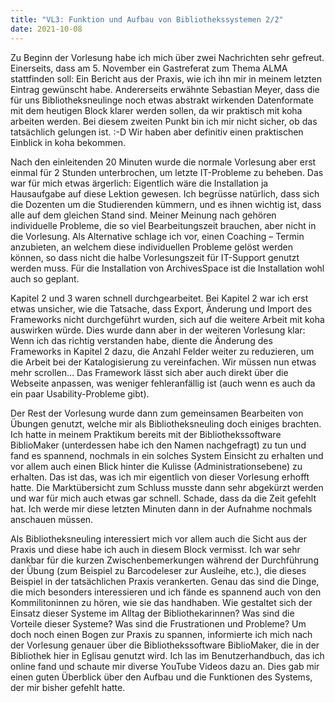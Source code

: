 ```yaml
---
title: "VL3: Funktion und Aufbau von Bibliothekssystemen 2/2"
date: 2021-10-08
---
```


Zu Beginn der Vorlesung habe ich mich über zwei Nachrichten sehr gefreut. Einerseits, dass am 5. November ein Gastreferat zum Thema ALMA stattfinden soll: Ein Bericht aus der Praxis, wie ich ihn mir in meinem letzten Eintrag gewünscht habe. Andererseits erwähnte Sebastian Meyer, dass die für uns Bibliotheksneulinge noch etwas abstrakt wirkenden Datenformate mit dem heutigen Block klarer werden sollen, da wir praktisch mit koha arbeiten werden. Bei diesem zweiten Punkt bin ich mir nicht sicher, ob das tatsächlich gelungen ist. :-D Wir haben aber definitiv einen praktischen Einblick in koha bekommen. 
<p>
Nach den einleitenden 20 Minuten wurde die normale Vorlesung aber erst einmal für 2 Stunden unterbrochen, um letzte IT-Probleme zu beheben. Das war für mich etwas ärgerlich: Eigentlich wäre die Installation ja Hausaufgabe auf diese Lektion gewesen. Ich begrüsse natürlich, dass sich die Dozenten um die Studierenden kümmern, und es ihnen wichtig ist, dass alle auf dem gleichen Stand sind. Meiner Meinung nach gehören individuelle Probleme, die so viel Bearbeitungszeit brauchen, aber nicht in die Vorlesung. Als Alternative schlage ich vor, einen Coaching – Termin anzubieten, an welchem diese individuellen Probleme gelöst werden können, so dass nicht die halbe Vorlesungszeit für IT-Support genutzt werden muss. Für die Installation von ArchivesSpace ist die Installation wohl auch so geplant.
<p>
Kapitel 2 und 3 waren schnell durchgearbeitet. Bei Kapitel 2 war ich erst etwas unsicher, wie die Tatsache, dass Export, Änderung und Import des Frameworks nicht durchgeführt wurden, sich auf die weitere Arbeit mit koha auswirken würde. Dies wurde dann aber in der weiteren Vorlesung klar: Wenn ich das richtig verstanden habe, diente die Änderung des Frameworks in Kapitel 2 dazu, die Anzahl Felder weiter zu reduzieren, um die Arbeit bei der Katalogisierung zu vereinfachen. Wir müssen nun etwas mehr scrollen… Das Framework lässt sich aber auch direkt über die Webseite anpassen, was weniger fehleranfällig ist (auch wenn es auch da ein paar Usability-Probleme gibt). 
<p>
Der Rest der Vorlesung wurde dann zum gemeinsamen Bearbeiten von Übungen genutzt, welche mir als Bibliotheksneuling doch einiges brachten. Ich hatte in meinem Praktikum bereits mit der Bibliothekssoftware BiblioMaker (unterdessen habe ich den Namen nachgefragt) zu tun und fand es spannend, nochmals in ein solches System Einsicht zu erhalten und vor allem auch einen Blick hinter die Kulisse (Administrationsebene) zu erhalten. Das ist das, was ich mir eigentlich von dieser Vorlesung erhofft hatte. Die Marktübersicht zum Schluss musste dann sehr abgekürzt werden und war für mich auch etwas gar schnell. Schade, dass da die Zeit gefehlt hat. Ich werde mir diese letzten Minuten dann in der Aufnahme nochmals anschauen müssen. 
<p>
Als Bibliotheksneuling interessiert mich vor allem auch die Sicht aus der Praxis und diese habe ich auch in diesem Block vermisst. Ich war sehr dankbar für die kurzen Zwischenbemerkungen während der Durchführung der Übung (zum Beispiel zu Barcodeleser zur Ausleihe, etc.), die dieses Beispiel in der tatsächlichen Praxis verankerten. Genau das sind die Dinge, die mich besonders interessieren und ich fände es spannend auch von den Kommilitoninnen zu hören, wie sie das handhaben. Wie gestaltet sich der Einsatz dieser Systeme im Alltag der Bibliothekarinnen? Was sind die Vorteile dieser Systeme? Was sind die Frustrationen und Probleme? Um doch noch einen Bogen zur Praxis zu spannen, informierte ich mich nach der Vorlesung genauer über die Bibliothekssoftware BiblioMaker, die in der Bibliothek hier in Eglisau genutzt wird. Ich las im Benutzerhandbuch, das ich online fand und schaute mir diverse YouTube Videos dazu an. Dies gab mir einen guten Überblick über den Aufbau und die Funktionen des Systems, der mir bisher gefehlt hatte.
